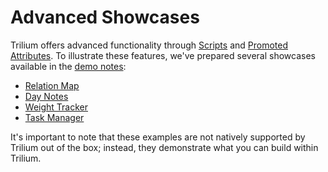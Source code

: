 # Advanced Showcases
Trilium offers advanced functionality through [Scripts](../Note%20Types/Code/Scripting.md) and [Promoted Attributes](Attributes/Promoted%20Attributes.md). To illustrate these features, we've prepared several showcases available in the [demo notes](Database.md):

*   [Relation Map](../Note%20Types/Relation%20Map.md)
*   [Day Notes](Advanced%20Showcases/Day%20Notes.md)
*   [Weight Tracker](Advanced%20Showcases/Weight%20Tracker.md)
*   [Task Manager](Advanced%20Showcases/Task%20Manager.md)

It's important to note that these examples are not natively supported by Trilium out of the box; instead, they demonstrate what you can build within Trilium.